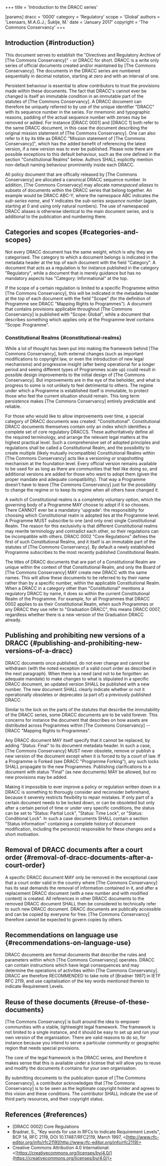 +++
title = 'Introduction to the DRACC series'

[params]
    dracc = '0000'
    category = 'Regulatory'
    scope = 'Global'
    authors = 'Leenaars, M.A.G.J.; Šuklje, M.'
    date = 'January 2017'
    copyright = 'The Commons Conservancy'
+++

## Introduction {#introduction}

This document serves to establish the "Directives and Regulatory Archive of
[The Commons Conservancy]" - or DRACC for short. DRACC is a write only series
of official documents created and/or maintained by [The Commons Conservancy].
The documents in the DRACC series are numbered sequentially in decimal
notation, starting at zero and with an interval of one.

Persistent behaviour is essential to allow contributors to trust the provisions
made within these documents. The fact that DRACC's cannot ever be changed is
itself an immutable condition in an immutable part of the statutes of [The
Commons Conservancy]. A DRACC document can therefore be uniquely referred to by
use of the unique identifier "DRACC" with its sequence number in the series.
For mnemonic and typographic reasons, padding of the actual sequence number
with zeroes may be removed or added. For instance [DRACC 0001] and [DRACC 1]
both refer to the same DRACC document, in this case the document describing the
original mission statement of [The Commons Conservancy]. One can also refer to
it by its title as DRACC "Mission statement of [The Commons Conservancy]",
which has the added benefit of referencing the latest version, if a new version
was to ever be published. Please note there are possible exceptions to this
default behaviour, such as the one defined in the section "Constitutional
Realms" below. Authors SHALL explicitly mention non-default naming behaviour
prominently inside each DRACC.

All policy document that are offically released by [The Commons Conservancy]
are allocated a canonical DRACC sequence number. In addition, [The Commons
Conservacy] may allocate <em>namespaced aliases</em> to subsets of documents within
the DRACC series that belong together. An example would be DRACC ABC-Y, where
the namespace ABC indicates the <em>sub-series name</em>, and Y indicates the
<em>sub-series sequence number</em> (again, starting at 0 and using only natural
numbers). The use of namespaced DRACC aliases is otherwise identical to the
main document series, and is additional to the publication and numbering there.

## Categories and scopes {#categories-and-scopes}

Not every DRACC document has the same weight, which is why they are
categorised. The category to which a document belongs is indicated in the
metadata header at the top of each document with the field "Category". A
document that acts as a regulation is for instance published in the category
"Regulatory", while a document that is merely guidance but has no mandatory
aspects has "Category: Informational" at the top.

If the scope of a certain regulation is limited to a specific Programme within
[The Commons Conservancy], this will be indicated in the metadata header at the
top of each document with the field "Scope" (for the definition of Programme
see DRACC "Mapping Rights to Programmes"). A document that contains provisions
applicable throughout [The Commons Conservancy] is published with "Scope:
Global", while a document that describes something which applies only at the
Programme level contains "Scope: Programme".

### Constitutional Realms {#constitutional-realms}

While a lot of thought has been put into making the framework behind [The
Commons Conservancy], both external changes (such as important modifications to
copyright law, or even the introduction of new legal mechanisms) and
progressive insight (after being operational for a longer period and seeing
different types of Programmes scale up) could result in possible design
improvements to the initial design of [The Commons Conservancy]. But
improvements are in the eye of the beholder, and what is progress to some is
not unlikely to feel detrimental to others. The regime under which a Programme
is established itself is immutable, to protect those who feel the current
situation should remain. This long term persistence makes [The Commons
Conservancy] entirely predictable and reliable.

For those who would like to allow improvements over time, a special category of
DRACC documents was created: "Constitutional". Constitutional DRACC documents
themselves contain only an index which identifies a complete set of core
regulatory DRACCS. These authoritatively define all the required terminology,
and arrange the relevant legal matters at the highest practical level. Such a
comprehensive set of adopted principles and regulations shall be called a
Constitutional Realm, and the possibility to create multiple (likely mutually
incompatible) Constitutional Realms within [The Commons Conservancy] acts like
a versioning or snapshotting mechanism at the foundation level. Every official
version remains available to be used for as long as there are communities that
feel like doing so, and additional versions are added for those who want to
adopt them (given the proper mandate and adequate compatibility). That way a
Programme doesn't have to leave [The Commons Conservancy] just for the
possibility to change the regime or to keep its regime when all others have
changed it.

A switch of Constitutional realms is a completely voluntary option, which the
governing body of a Programme MAY choose to adopt if it so chooses.
There CANNOT ever be a mandatory 'upgrade': the responsiblity for
choosing which Constitutional realm is adopted lies at the Programme
level. A Programme MUST subscribe to one (and only one) single
Constitutional Realm. The reason for this exclusivity is that
different Constitutional realms may rewrite terminology and contradict
each other, so their regulations can be incompatible with others.
DRACC 0002 "Core Regulations" defines the first of such Constitutional
Realms, and it itself is an immutable part of the statutes of [The
Commons Conservancy]. By default a newly established Programme
subscribes to the most recently published Constitutional Realm.

The titles of DRACC documents that are part of a Constitutional Realm are
unique within the context of that Constitutional Realm, and only the Board of
[The Commons Conservancy] MAY create new DRACC with the same names. This will
allow these documents to be referred to by their name rather than by a specific
number, within the applicable Constitutional Realm. When a DRACC in a category
other than "Constitutional" mentions a regulatory DRACC by name, it does so
within the current Constitutional Realm of the Programme. For example, for all
Programmes that DRACC 0002 applies to as their Constitutional Realm, when such
Programmes or any DRACC they use refer to "Graduation DRACC", this means DRACC
0007, regardless whether there is a new version of the Graduation DRACC
already.

## Publishing and prohibiting new versions of a DRACC {#publishing-and-prohibiting-new-versions-of-a-dracc}
DRACC documents once published, do not ever change and cannot be withdrawn
(with the noted exception of a valid court order as described in the next
paragraph). When there is a need (and not to be forgotten: an adequate mandate)
to make changes to what is stipulated in a specific DRACC document, an updated
version SHALL be published with a new number. The new document SHALL clearly
indicate whether or not it operationally obsoletes or deprecates (a part of) a
previously published DRACC.

Similar to the lock on the parts of the statutes that describe the immutability
of the DRACC series, some DRACC documents are to be valid forever. This
concerns for instance the document that describes on how assets are distributed
across Programmes within [The Commons Conservancy] -- DRACC "Mapping Rights to
Programmes".

Any DRACC document MAY itself specify that it cannot be replaced, by adding
"Status: Final" to its document metadata header. In such a case, [The Commons
Conservancy] MUST never obsolete, remove or publish a new version of the
document except when it is forced to by a court of law. If a Programme is
Forked (see DRACC "Programme Forking"), any such locks SHALL propagate to the
new Programmes. Publishing clarifications to a document with status "Final" (as
new documents) MAY be allowed, but no new provisions may be added.

Making it impossible to ever improve a policy or regulation written down in a
DRACC is something to thorougly consider and reconsider beforehand, because it
severely restricts flexibility to repair mistakes. If only part of a certain
document needs to be locked down, or can be obsoleted but only after a certain
period of time or under very specific conditions, the status can be set to
"Status: Partial Lock", "Status: Time Lock",  or "Status: Conditional Lock". In
such a case documents SHALL contain a section "Status information" containing a
complete history of document modification, including the person(s) responsible
for these changes and a short motivation.

## Removal of DRACC documents after a court order {#removal-of-dracc-documents-after-a-court-order}
A specific DRACC document MAY only be removed in the exceptional case that a
court order valid in the country where [The Commons Conservancy] has its seat
demands the removal of information contained in it, and after a replacement
DRACC document (with a new number and with modified content) is created. All
references in other DRACC documents to the removed DRACC document SHALL then be
considered to technically refer to such new DRACC document. DRACC documents are
publically accessible and can be copied by everyone for free. [The Commons
Conservancy] therefore cannot be expected to govern copies by others.

## Recommendations on language use {#recommendations-on-language-use}
DRACC documents are formal documents that describe the rules and parameters
within which [The Commons Conservancy] operates. DRACC can contain instructions
which have legal consequences and may determine the operations of activities
within [The Commons Conservancy]. DRACC are therefore RECOMMENDED to take note
of [Bradner 1997] in IETF RFC 2119, and use capitalisation of the key words
mentioned therein to indicate Requirement Levels.

## Reuse of these documents {#reuse-of-these-documents}
[The Commons Conservancy] is built around the idea to empower communities with
a stable, lightweight legal framework. The framework is not limited to a single
instance, and it should be easy to set up and run your own version of the
organisation. There are valid reasons to do so, for instance because you intend
to serve a particular community or geographic region that needs special
provisions.

The core of the legal framework is the DRACC series, and therefore it makes
sense that this is available under a license that will allow you to reuse and
modify the documents it contains for your own organisation.

By submitting documents to the publication queue of [The Commons Conservancy],
a contributor acknowledges that [The Commons Conservancy] is to be seen as the
legitimate copyright holder and agrees to this vision and these conditions. The
contributor SHALL indicate the use of third party resources, and their
copyright status.

## References {#references}
 * [DRACC 0002] Core Regulations
 * Bradner, S., "Key words for use in RFCs to Indicate Requirement Levels", BCP 14, RFC 2119, DOI 10.17487/RFC2119, March 1997, <[http://www.rfc-editor.org/info/rfc2119](http://www.rfc-editor.org/info/rfc2119)>
 * Creative Commons Attribution 4.0 International: <[https://creativecommons.org/licenses/by/4.0/](https://creativecommons.org/licenses/by/4.0/)>
